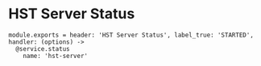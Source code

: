 
# HST Server Status

    module.exports = header: 'HST Server Status', label_true: 'STARTED', handler: (options) ->
      @service.status
        name: 'hst-server'
